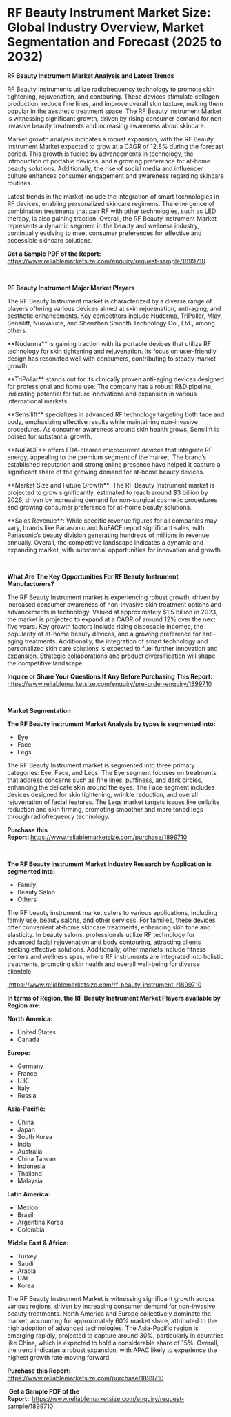 <p><h1>RF Beauty Instrument Market Size: Global Industry Overview, Market Segmentation and Forecast (2025 to 2032)</h1></p><p><strong>RF Beauty Instrument Market Analysis and Latest Trends</strong></p>
<p><p>RF Beauty Instruments utilize radiofrequency technology to promote skin tightening, rejuvenation, and contouring. These devices stimulate collagen production, reduce fine lines, and improve overall skin texture, making them popular in the aesthetic treatment space. The RF Beauty Instrument Market is witnessing significant growth, driven by rising consumer demand for non-invasive beauty treatments and increasing awareness about skincare.</p><p>Market growth analysis indicates a robust expansion, with the RF Beauty Instrument Market expected to grow at a CAGR of 12.8% during the forecast period. This growth is fueled by advancements in technology, the introduction of portable devices, and a growing preference for at-home beauty solutions. Additionally, the rise of social media and influencer culture enhances consumer engagement and awareness regarding skincare routines.</p><p>Latest trends in the market include the integration of smart technologies in RF devices, enabling personalized skincare regimens. The emergence of combination treatments that pair RF with other technologies, such as LED therapy, is also gaining traction. Overall, the RF Beauty Instrument Market represents a dynamic segment in the beauty and wellness industry, continually evolving to meet consumer preferences for effective and accessible skincare solutions.</p></p>
<p><strong>Get a Sample PDF of the Report:&nbsp;</strong> <a href="https://www.reliablemarketsize.com/enquiry/request-sample/1899710?utm_campaign=3642&utm_medium=2&utm_source=Github&utm_content=ia&utm_term=15042025&utm_id=rf-beauty-instrument">https://www.reliablemarketsize.com/enquiry/request-sample/1899710</a></p>
<p>&nbsp;</p>
<p><strong>RF Beauty Instrument Major Market Players</strong></p>
<p><p>The RF Beauty Instrument market is characterized by a diverse range of players offering various devices aimed at skin rejuvenation, anti-aging, and aesthetic enhancements. Key competitors include Nuderma, TriPollar, Mlay, Sensilift, Nuovaluce, and Shenzhen Smooth Technology Co., Ltd., among others.</p><p>**Nuderma** is gaining traction with its portable devices that utilize RF technology for skin tightening and rejuvenation. Its focus on user-friendly design has resonated well with consumers, contributing to steady market growth.</p><p>**TriPollar** stands out for its clinically proven anti-aging devices designed for professional and home use. The company has a robust R&D pipeline, indicating potential for future innovations and expansion in various international markets.</p><p>**Sensilift** specializes in advanced RF technology targeting both face and body, emphasizing effective results while maintaining non-invasive procedures. As consumer awareness around skin health grows, Sensilift is poised for substantial growth.</p><p>**NuFACE** offers FDA-cleared microcurrent devices that integrate RF energy, appealing to the premium segment of the market. The brand’s established reputation and strong online presence have helped it capture a significant share of the growing demand for at-home beauty devices.</p><p>**Market Size and Future Growth**: The RF Beauty Instrument market is projected to grow significantly, estimated to reach around $3 billion by 2026, driven by increasing demand for non-surgical cosmetic procedures and growing consumer preference for at-home beauty solutions.</p><p>**Sales Revenue**: While specific revenue figures for all companies may vary, brands like Panasonic and NuFACE report significant sales, with Panasonic’s beauty division generating hundreds of millions in revenue annually. Overall, the competitive landscape indicates a dynamic and expanding market, with substantial opportunities for innovation and growth.</p></p>
<p>&nbsp;</p>
<p><strong>What Are The Key Opportunities For RF Beauty Instrument Manufacturers?</strong></p>
<p><p>The RF Beauty Instrument market is experiencing robust growth, driven by increased consumer awareness of non-invasive skin treatment options and advancements in technology. Valued at approximately $1.5 billion in 2023, the market is projected to expand at a CAGR of around 12% over the next five years. Key growth factors include rising disposable incomes, the popularity of at-home beauty devices, and a growing preference for anti-aging treatments. Additionally, the integration of smart technology and personalized skin care solutions is expected to fuel further innovation and expansion. Strategic collaborations and product diversification will shape the competitive landscape.</p></p>
<p><strong>Inquire or Share Your Questions If Any Before Purchasing This Report:</strong> <a href="https://www.reliablemarketsize.com/enquiry/pre-order-enquiry/1899710?utm_campaign=3642&utm_medium=2&utm_source=Github&utm_content=ia&utm_term=15042025&utm_id=rf-beauty-instrument">https://www.reliablemarketsize.com/enquiry/pre-order-enquiry/1899710</a></p>
<p>&nbsp;</p>
<p><strong>Market Segmentation</strong></p>
<p><strong>The RF Beauty Instrument Market Analysis by types is segmented into:</strong></p>
<p><ul><li>Eye</li><li>Face</li><li>Legs</li></ul></p>
<p><p>The RF Beauty Instrument market is segmented into three primary categories: Eye, Face, and Legs. The Eye segment focuses on treatments that address concerns such as fine lines, puffiness, and dark circles, enhancing the delicate skin around the eyes. The Face segment includes devices designed for skin tightening, wrinkle reduction, and overall rejuvenation of facial features. The Legs market targets issues like cellulite reduction and skin firming, promoting smoother and more toned legs through radiofrequency technology.</p></p>
<p><strong>Purchase this Report:&nbsp;</strong><a href="https://www.reliablemarketsize.com/purchase/1899710?utm_campaign=3642&utm_medium=2&utm_source=Github&utm_content=ia&utm_term=15042025&utm_id=rf-beauty-instrument">https://www.reliablemarketsize.com/purchase/1899710</a></p>
<p>&nbsp;</p>
<p><strong>The RF Beauty Instrument Market Industry Research by Application is segmented into:</strong></p>
<p><ul><li>Family</li><li>Beauty Salon</li><li>Others</li></ul></p>
<p><p>The RF beauty instrument market caters to various applications, including family use, beauty salons, and other services. For families, these devices offer convenient at-home skincare treatments, enhancing skin tone and elasticity. In beauty salons, professionals utilize RF technology for advanced facial rejuvenation and body contouring, attracting clients seeking effective solutions. Additionally, other markets include fitness centers and wellness spas, where RF instruments are integrated into holistic treatments, promoting skin health and overall well-being for diverse clientele.</p></p>
<p><a href="https://www.reliablemarketsize.com/rf-beauty-instrument-r1899710?utm_campaign=3642&utm_medium=2&utm_source=Github&utm_content=ia&utm_term=15042025&utm_id=rf-beauty-instrument">&nbsp;https://www.reliablemarketsize.com/rf-beauty-instrument-r1899710</a></p>
<p><strong>In terms of Region, the RF Beauty Instrument Market Players available by Region are:</strong></p>
<p>
    <p> <strong> North America: </strong>
        <ul>
            <li>United States</li>
            <li>Canada</li>
        </ul>
        </p> 
    <p> <strong> Europe: </strong>
        <ul>
            <li>Germany</li>
            <li>France</li>
            <li>U.K.</li>
            <li>Italy</li>
            <li>Russia</li>
        </ul>
        </p> 
    <p> <strong> Asia-Pacific: </strong>
        <ul>
            <li>China</li>
            <li>Japan</li>
            <li>South Korea</li>
            <li>India</li>
            <li>Australia</li>
            <li>China Taiwan</li>
            <li>Indonesia</li>
            <li>Thailand</li>
            <li>Malaysia</li>
        </ul>
        </p> 
    <p> <strong> Latin America: </strong>
        <ul>
            <li>Mexico</li>
            <li>Brazil</li>
            <li>Argentina Korea</li>
            <li>Colombia</li>
        </ul>
        </p> 
    <p> <strong> Middle East & Africa: </strong>
        <ul>
            <li>Turkey</li>
            <li>Saudi</li>
            <li>Arabia</li>
            <li>UAE</li>
            <li>Korea</li>
        </ul>
    </p>
    </p>
<p><p>The RF Beauty Instrument Market is witnessing significant growth across various regions, driven by increasing consumer demand for non-invasive beauty treatments. North America and Europe collectively dominate the market, accounting for approximately 60% market share, attributed to the high adoption of advanced technologies. The Asia-Pacific region is emerging rapidly, projected to capture around 30%, particularly in countries like China, which is expected to hold a considerable share of 15%. Overall, the trend indicates a robust expansion, with APAC likely to experience the highest growth rate moving forward.</p></p>
<p><strong>Purchase this Report: </strong><a href="https://www.reliablemarketsize.com/purchase/1899710?utm_campaign=3642&utm_medium=2&utm_source=Github&utm_content=ia&utm_term=15042025&utm_id=rf-beauty-instrument">https://www.reliablemarketsize.com/purchase/1899710</a></p>
<p>&nbsp;<strong>Get a Sample PDF of the Report:&nbsp;&nbsp;</strong><a href="https://www.reliablemarketsize.com/enquiry/request-sample/1899710?utm_campaign=3642&utm_medium=2&utm_source=Github&utm_content=ia&utm_term=15042025&utm_id=rf-beauty-instrument">https://www.reliablemarketsize.com/enquiry/request-sample/1899710</a></p>
<p><strong></strong></p>
<p><p></p><p></p><p></p></p>